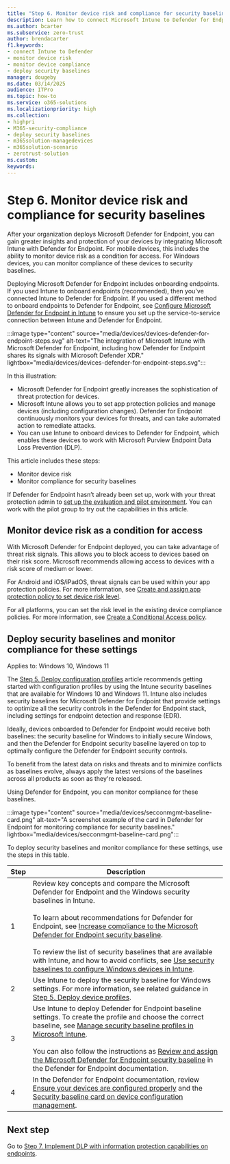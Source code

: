 ```yaml
---
title: "Step 6. Monitor device risk and compliance for security baselines"
description: Learn how to connect Microsoft Intune to Defender for Endpoint and monitor device risk as a condition for access.
ms.author: bcarter
ms.subservice: zero-trust
author: brendacarter
f1.keywords:
- connect Intune to Defender
- monitor device risk
- monitor device compliance
- deploy security baselines
manager: dougeby
ms.date: 03/14/2025
audience: ITPro
ms.topic: how-to
ms.service: o365-solutions
ms.localizationpriority: high
ms.collection:
- highpri
- M365-security-compliance
- deploy security baselines
- m365solution-managedevices
- m365solution-scenario
- zerotrust-solution
ms.custom: 
keywords: 
---
```


# Step 6. Monitor device risk and compliance for security baselines

After your organization deploys Microsoft Defender for Endpoint, you can gain greater insights and protection of your devices by integrating Microsoft Intune with Defender for Endpoint. For mobile devices, this includes the ability to monitor device risk as a condition for access. For Windows devices, you can monitor compliance of these devices to security baselines.

Deploying Microsoft Defender for Endpoint includes onboarding endpoints. If you used Intune to onboard endpoints (recommended), then you've connected Intune to Defender for Endpoint. If you used a different method to onboard endpoints to Defender for Endpoint, see [Configure Microsoft Defender for Endpoint in Intune](/mem/intune-service/protect/advanced-threat-protection-configure) to ensure you set up the service-to-service connection between Intune and Defender for Endpoint.

:::image type="content" source="media/devices/devices-defender-for-endpoint-steps.svg" alt-text="The integration of Microsoft Intune with Microsoft Defender for Endpoint, including how Defender for Endpoint shares its signals with Microsoft Defender XDR." lightbox="media/devices/devices-defender-for-endpoint-steps.svg":::

In this illustration:

- Microsoft Defender for Endpoint greatly increases the sophistication of threat protection for devices.
- Microsoft Intune allows you to set app protection policies and manage devices (including configuration changes). Defender for Endpoint continuously monitors your devices for threats, and can take automated action to remediate attacks.
- You can use Intune to onboard devices to Defender for Endpoint, which enables these devices to work with Microsoft Purview Endpoint Data Loss Prevention (DLP).

This article includes these steps:

- Monitor device risk
- Monitor compliance for security baselines

If Defender for Endpoint hasn’t already been set up, work with your threat protection admin to [set up the evaluation and pilot environment](/defender-xdr/pilot-deploy-defender-endpoint). You can work with the pilot group to try out the capabilities in this article.

## Monitor device risk as a condition for access

With Microsoft Defender for Endpoint deployed, you can take advantage of threat risk signals. This allows you to block access to devices based on their risk score. Microsoft recommends allowing access to devices with a risk score of medium or lower.

For Android and iOS/iPadOS, threat signals can be used within your app protection policies. For more information, see [Create and assign app protection policy to set device risk level](/mem/intune-service/protect/advanced-threat-protection-configure#create-and-assign-compliance-policy-to-set-device-risk-level).

For all platforms, you can set the risk level in the existing device compliance policies. For more information, see [Create a Conditional Access policy](/mem/intune-service/protect/advanced-threat-protection-configure#create-a-conditional-access-policy).

## Deploy security baselines and monitor compliance for these settings

Applies to: Windows 10, Windows 11

The [Step 5. Deploy configuration profiles](manage-devices-with-intune-configuration-profiles.md) article recommends getting started with configuration profiles by using the Intune security baselines that are available for Windows 10 and Windows 11. Intune also includes security baselines for Microsoft Defender for Endpoint that provide settings to optimize all the security controls in the Defender for Endpoint stack, including settings for endpoint detection and response (EDR).

Ideally, devices onboarded to Defender for Endpoint would receive both baselines: the security baseline for Windows to initially secure Windows, and then the Defender for Endpoint security baseline layered on top to optimally configure the Defender for Endpoint security controls.

To benefit from the latest data on risks and threats and to minimize conflicts as baselines evolve, always apply the latest versions of the baselines across all products as soon as they're released. 

Using Defender for Endpoint, you can monitor compliance for these baselines. 

:::image type="content" source="media/devices/secconmgmt-baseline-card.png" alt-text="A screenshot example of the card in Defender for Endpoint for monitoring compliance for security baselines." lightbox="media/devices/secconmgmt-baseline-card.png":::

To deploy security baselines and monitor compliance for these settings, use the steps in this table.

|Step  |Description  |
|---------|---------|
|1     |Review key concepts and compare the Microsoft Defender for Endpoint and the Windows security baselines in Intune. <br><br> To learn about recommendations for Defender for Endpoint, see [Increase compliance to the Microsoft Defender for Endpoint security baseline](/defender-endpoint/configure-machines-security-baseline). <br><br> To review the list of security baselines that are available with Intune, and how to avoid conflicts, see [Use security baselines to configure Windows devices in Intune](/mem/intune-service/protect/security-baselines).
|2     |  Use Intune to deploy the security baseline for Windows settings. For more information, see related guidance in [Step 5. Deploy device profiles](manage-devices-with-intune-configuration-profiles.md).        |
|3    |  Use Intune to deploy Defender for Endpoint baseline settings. To create the profile and choose the correct baseline, see [Manage security baseline profiles in Microsoft Intune](/intune/intune-service/protect/security-baselines-configure). <br><br> You can also follow the instructions as [Review and assign the Microsoft Defender for Endpoint security baseline](/defender-endpoint/configure-machines-security-baseline#review-and-assign-the-microsoft-defender-for-endpoint-security-baseline) in the Defender for Endpoint documentation. |
|4     | In the Defender for Endpoint documentation, review [Ensure your devices are configured properly](/defender-endpoint/configure-machines) and the [Security baseline card on device configuration management](/defender-endpoint/configure-machines-security-baseline#monitor-compliance-to-the-defender-for-endpoint-security-baseline). |

## Next step

Go to [Step 7. Implement DLP with information protection capabilities on endpoints](manage-devices-with-intune-dlp-mip.md).
